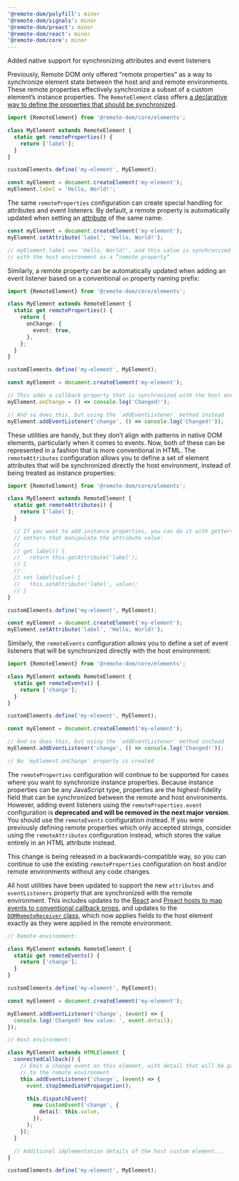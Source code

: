 ```yaml
---
'@remote-dom/polyfill': minor
'@remote-dom/signals': minor
'@remote-dom/preact': minor
'@remote-dom/react': minor
'@remote-dom/core': minor
---
```


Added native support for synchronizing attributes and event listeners

Previously, Remote DOM only offered “remote properties” as a way to synchronize element state between the host and and remote environments. These remote properties effectively synchronize a subset of a custom element’s instance properties. The `RemoteElement` class offers [a declarative way to define the properties that should be synchronized](/packages/core/README.md#remote-properties).

```ts
import {RemoteElement} from '@remote-dom/core/elements';

class MyElement extends RemoteElement {
  static get remoteProperties() {
    return ['label'];
  }
}

customElements.define('my-element', MyElement);

const myElement = document.createElement('my-element');
myElement.label = 'Hello, World!';
```

The same `remoteProperties` configuration can create special handling for attributes and event listeners. By default, a remote property is automatically updated when setting an [attribute](https://developer.mozilla.org/en-US/docs/Glossary/Attribute) of the same name:

```ts
const myElement = document.createElement('my-element');
myElement.setAttribute('label', 'Hello, World!');

// myElement.label === 'Hello, World!', and this value is synchronized
// with the host environment as a “remote property”
```

Similarly, a remote property can be automatically updated when adding an event listener based on a conventional `on` property naming prefix:

```ts
import {RemoteElement} from '@remote-dom/core/elements';

class MyElement extends RemoteElement {
  static get remoteProperties() {
    return {
      onChange: {
        event: true,
      },
    };
  }
}

customElements.define('my-element', MyElement);

const myElement = document.createElement('my-element');

// This adds a callback property that is synchronized with the host environment
myElement.onChange = () => console.log('Changed!');

// And so does this, but using the `addEventListener` method instead
myElement.addEventListener('change', () => console.log('Changed!'));
```

These utilities are handy, but they don’t align with patterns in native DOM elements, particularly when it comes to events. Now, both of these can be represented in a fashion that is more conventional in HTML. The `remoteAttributes` configuration allows you to define a set of element attributes that will be synchronized directly the host environment, instead of being treated as instance properties:

```ts
import {RemoteElement} from '@remote-dom/core/elements';

class MyElement extends RemoteElement {
  static get remoteAttributes() {
    return ['label'];
  }

  // If you want to add instance properties, you can do it with getters and
  // setters that manipulate the attribute value:
  //
  // get label() {
  //   return this.getAttribute('label');
  // }
  //
  // set label(value) {
  //   this.setAttribute('label', value);
  // }
}

customElements.define('my-element', MyElement);

const myElement = document.createElement('my-element');
myElement.setAttribute('label', 'Hello, World!');
```

Similarly, the `remoteEvents` configuration allows you to define a set of event listeners that will be synchronized directly with the host environment:

```ts
import {RemoteElement} from '@remote-dom/core/elements';

class MyElement extends RemoteElement {
  static get remoteEvents() {
    return ['change'];
  }
}

customElements.define('my-element', MyElement);

const myElement = document.createElement('my-element');

// And so does this, but using the `addEventListener` method instead
myElement.addEventListener('change', () => console.log('Changed!'));

// No `myElement.onChange` property is created
```

The `remoteProperties` configuration will continue to be supported for cases where you want to synchronize instance properties. Because instance properties can be any JavaScript type, properties are the highest-fidelity field that can be synchronized between the remote and host environments. However, adding event listeners using the `remoteProperties.event` configuration is **deprecated and will be removed in the next major version**. You should use the `remoteEvents` configuration instead. If you were previously defining remote properties which only accepted strings, consider using the `remoteAttributes` configuration instead, which stores the value entirely in an HTML attribute instead.

This change is being released in a backwards-compatible way, so you can continue to use the existing `remoteProperties` configuration on host and/or remote environments without any code changes.

All host utilities have been updated to support the new `attributes` and `eventListeners` property that are synchronized with the remote environment. This includes updates to the [React](/packages/react/README.md#event-listener-props) and [Preact hosts to map events to conventional callback props](/packages/preact/README.md#event-listener-props), and updates to the [`DOMRemoteReceiver` class](/packages/core/README.md#domremotereceiver), which now applies fields to the host element exactly as they were applied in the remote environment:

```ts
// Remote environment:

class MyElement extends RemoteElement {
  static get remoteEvents() {
    return ['change'];
  }
}

customElements.define('my-element', MyElement);

const myElement = document.createElement('my-element');

myElement.addEventListener('change', (event) => {
  console.log('Changed! New value: ', event.detail);
});

// Host environment:

class MyElement extends HTMLElement {
  connectedCallback() {
    // Emit a change event on this element, with detail that will be passed
    // to the remote environment
    this.addEventListener('change', (event) => {
      event.stopImmediatePropagation();

      this.dispatchEvent(
        new CustomEvent('change', {
          detail: this.value,
        }),
      );
    });
  }

  // Additional implementation details of the host custom element...
}

customElements.define('my-element', MyElement);
```
